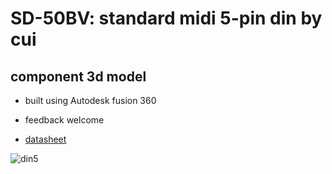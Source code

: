 # SD-50BV: standard midi 5-pin din by cui 
## component 3d model
* built using Autodesk fusion 360
* feedback welcome

* [datasheet](https://datasheet.octopart.com/SD-50BV-CUI-datasheet-103772973.pdf "SD-50BV-CUI-datasheet")

![din5](https://github.com/newdigate/part-cui-SD-50BV/raw/master/images/CUI-DIN5-SD50BV-transparent.png)
